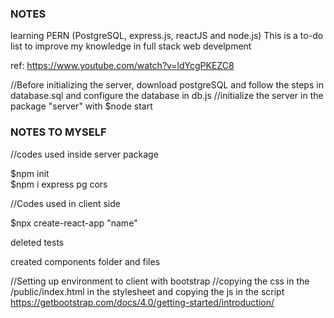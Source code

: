 ### NOTES ###

learning PERN (PostgreSQL, express.js, reactJS and node.js)
This is a to-do list to improve my knowledge in full stack web develpment 

ref: https://www.youtube.com/watch?v=ldYcgPKEZC8



//Before initializing the server, download postgreSQL and follow the steps in database.sql and configure the database in db.js
//initialize the server in the package "server" with $node start


### NOTES TO MYSELF ###

//codes used inside server package

$npm init       
$npm i express pg cors

//Codes used in client side

$npx create-react-app "name"

deleted tests

created components folder and files

//Setting up environment to client with bootstrap //copying the css in the /public/index.html in the stylesheet and 
copying the js in the script
https://getbootstrap.com/docs/4.0/getting-started/introduction/
